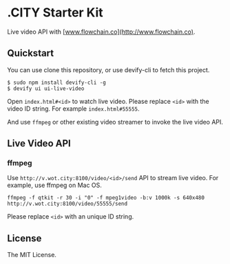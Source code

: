 # .CITY Starter Kit

Live video API with [www.flowchain.co](http://www.flowchain.co).

## Quickstart

You can use clone this repository, or use devify-cli to fetch this project.

```
$ sudo npm install devify-cli -g
$ devify ui ui-live-video
```

Open ```index.html#<id>``` to watch live video. Please replace ```<id>``` with the video ID string. For example ```index.html#55555```.


And use ```ffmpeg``` or other existing video streamer to invoke the live video API.

## Live Video API

### ffmpeg

Use ```http://v.wot.city:8100/video/<id>/send``` API to stream live video. For example, use ffmpeg on Mac OS. 

```
ffmpeg -f qtkit -r 30 -i "0" -f mpeg1video -b:v 1000k -s 640x480 http://v.wot.city:8100/video/55555/send
```

Please replace ```<id>``` with an unique ID string.

## License

The MIT License.
